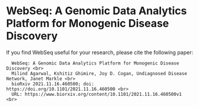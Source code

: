 # WebSeq: A Genomic Data Analytics Platform for Monogenic Disease Discovery

If you find WebSeq useful for your research, please cite the following paper: <br>
```
  WebSeq: A Genomic Data Analytics Platform for Monogenic Disease Discovery <br>
  Milind Agarwal, Kshitiz Ghimire, Joy D. Cogan, Undiagnosed Disease Network, Janet Markle <br>
  bioRxiv 2021.11.16.460500; doi: https://doi.org/10.1101/2021.11.16.460500 <br>
  URL: https://www.biorxiv.org/content/10.1101/2021.11.16.460500v1 <br>
```
